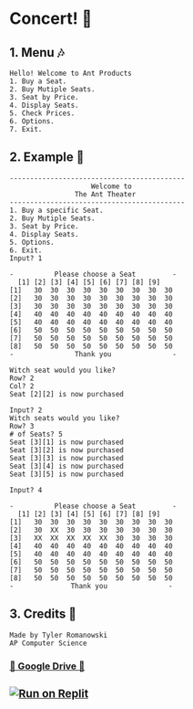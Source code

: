<h1> Concert! 🎇 </h1>
<h2>1. Menu 🎶</h2>

    Hello! Welcome to Ant Products
    1. Buy a Seat.
    2. Buy Mutiple Seats.
    3. Seat by Price.
    4. Display Seats.
    5. Check Prices.
    6. Options.
    7. Exit.

<h2>2. Example 🎤</h2>

 
    -------------------------------------------
                        Welcome to 
                    The Ant Theater
    ------------------------------------------- 
    1. Buy a specific Seat.
    2. Buy Mutiple Seats.
    3. Seat by Price.
    4. Display Seats.
    5. Options.
    6. Exit. 
    Input? 1

    -          Please choose a Seat         -
      [1] [2] [3] [4] [5] [6] [7] [8] [9]
    [1]   30  30  30  30  30  30  30  30  30
    [2]   30  30  30  30  30  30  30  30  30
    [3]   30  30  30  30  30  30  30  30  30
    [4]   40  40  40  40  40  40  40  40  40
    [5]   40  40  40  40  40  40  40  40  40
    [6]   50  50  50  50  50  50  50  50  50
    [7]   50  50  50  50  50  50  50  50  50
    [8]   50  50  50  50  50  50  50  50  50
    -               Thank you               -

    Witch seat would you like?
    Row? 2
    Col? 2
    Seat [2][2] is now purchased

    Input? 2
    Witch seats would you like?
    Row? 3
    # of Seats? 5
    Seat [3][1] is now purchased
    Seat [3][2] is now purchased
    Seat [3][3] is now purchased
    Seat [3][4] is now purchased
    Seat [3][5] is now purchased

    Input? 4

    -          Please choose a Seat         -
      [1] [2] [3] [4] [5] [6] [7] [8] [9]
    [1]   30  30  30  30  30  30  30  30  30
    [2]   30  XX  30  30  30  30  30  30  30
    [3]   XX  XX  XX  XX  XX  30  30  30  30
    [4]   40  40  40  40  40  40  40  40  40
    [5]   40  40  40  40  40  40  40  40  40
    [6]   50  50  50  50  50  50  50  50  50
    [7]   50  50  50  50  50  50  50  50  50
    [8]   50  50  50  50  50  50  50  50  50
    -              Thank you               -

<h2>3. Credits 👏</h2>

    Made by Tyler Romanowski
    AP Computer Science





[<h3> 💾 Google Drive 💾 <h3> ](https://drive.google.com/file/d/1qv5muQt9ls8_pbK57Qdk549F02qUoMsl/view)
[![Run on Replit](https://repl.it/badge/github/tr20229970/Doggy)](https://repl.it/github/tr20229970/Concert)